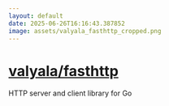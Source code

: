 ```yaml
---
layout: default
date: 2025-06-26T16:16:43.387852
image: assets/valyala_fasthttp_cropped.png
---
```


# [valyala/fasthttp](https://github.com/valyala/fasthttp)

HTTP server and client library for Go
